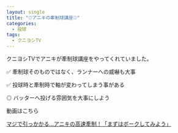 ```yaml
---
layout: single
title: "⚾️アニキの牽制球講座⚾️"
categories:
  - 投球
tags:
  - クニヨシTV
---
```


クニヨシTVでアニキが牽制球講座をやってくれていました。

✅ 牽制球そのものではなく、ランナーへの威嚇も大事

✅ 投球時と牽制時で軸が変わってしまう事がある

◎ バッターへ投げる雰囲気を大事にしよう



動画はこちら
<!--<iframe width="560" height="315" src="https://www.youtube.com/embed/<id>" frameborder="0" allow="accelerometer; autoplay; encrypted-media; gyroscope; picture-in-picture" allowfullscreen></iframe>-->
[マジで引っかかる…アニキの高速牽制！「まずはボークしてみよう」]()